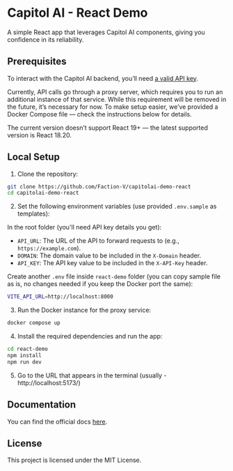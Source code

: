 # Capitol AI - React Demo

A simple React app that leverages Capitol AI components, giving you confidence in its reliability.

## Prerequisites

To interact with the Capitol AI backend, you’ll need [a valid API key](https://capitol-platform.capitol.ai/).

Currently, API calls go through a proxy server, which requires you to run an additional instance of that service. While this requirement will be removed in the future, it’s necessary for now. To make setup easier, we’ve provided a Docker Compose file — check the instructions below for details.

The current version doesn’t support React 19+ — the latest supported version is React 18.20.

## Local Setup

1. Clone the repository:

```bash
git clone https://github.com/Faction-V/capitolai-demo-react
cd capitolai-demo-react
```

2. Set the following environment variables (use provided `.env.sample` as templates):

In the root folder (you'll need API key details you get):

- `API_URL`: The URL of the API to forward requests to (e.g., `https://example.com`).
- `DOMAIN`: The domain value to be included in the `X-Domain` header.
- `API_KEY`: The API key value to be included in the `X-API-Key` header.

Create another `.env` file inside `react-demo` folder (you can copy sample file as is, no changes needed if you keep the Docker port the same):

```bash
VITE_API_URL=http://localhost:8000
```

3. Run the Docker instance for the proxy service:

```bash
docker compose up
```

4. Install the required dependencies and run the app:

```bash
cd react-demo
npm install
npm run dev
```

5. Go to the URL that appears in the terminal (usually - http://localhost:5173/)

## Documentation

You can find the official docs [here](https://www.npmjs.com/package/@capitol.ai/react).

## License

This project is licensed under the MIT License.
